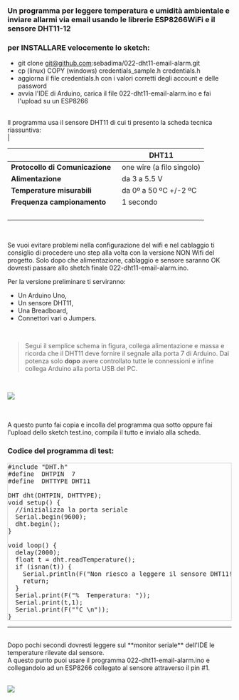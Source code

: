 
### Un programma per leggere temperatura e umidità ambientale e inviare allarmi via email usando le librerie ESP8266WiFi e il sensore DHT11-12

### per INSTALLARE velocemente lo sketch:

* git clone git@github.com:sebadima/022-dht11-email-alarm.git
* cp (linux) COPY (windows) credentials_sample.h credentials.h
* aggiorna il file credentials.h con i valori corretti degli account e delle password
* avvia l'IDE di Arduino, carica il file 022-dht11-email-alarm.ino e fai l'upload su un ESP8266


<br>
Il programma usa il sensore DHT11 di cui ti presento la scheda tecnica riassuntiva: 
<br>                                                                        |

|                            | **DHT11**                                                                                                                                                |
| -------------------------- | -------------------------------------------------------------------------------------------------------------------------------------------------------- |
| **Protocollo di Comunicazione** &nbsp;|  one wire (a filo singolo)                                                                                                                                                 |
| **Alimentazione**     | da 3 a 5.5 V                                                                                                                                               |
| **Temperature misurabili**      | da 0º a 50 ºC +/-2 ºC                                                                                                                                       |
| **Frequenza campionamento**        | 1 secondo                                                                                                                                                 |
<br>                                                                        |
<br>

Se vuoi evitare problemi nella configurazione del wifi e nel cablaggio ti consiglio di procedere uno step alla volta con la versione NON Wifi del progetto. Solo dopo che alimentazione, cablaggio e sensore saranno OK  dovresti passare  allo shetch finale 022-dht11-email-alarm.ino.

Per la versione preliminare ti serviranno:

- Un Arduino Uno,
- Un sensore DHT11,
- Una Breadboard,
- Connettori vari o Jumpers.

<br>

> Segui il semplice schema in figura, collega alimentazione e massa e ricorda che il DHT11 deve fornire il segnale alla porta 7 di Arduino. Dai potenza solo **dopo** avere controllato tutte le connessioni e infine collega Arduino alla porta USB del PC. 

<br>

![](https://res.cloudinary.com/sebadima/image/upload/v1591736591/001/DHT22_20Design_bb_dfydiv.jpg)

<br>
<br>
A questo punto fai copia e incolla del programma qua sotto oppure fai l'upload dello sketch test.ino, compila il tutto e invialo alla scheda.



### Codice del programma di test:

<pre  class="prettyprint linenums" style="border:1px solid #d6d4d4;" >
#include "DHT.h"
#define  DHTPIN  7
#define  DHTTYPE DHT11   

DHT dht(DHTPIN, DHTTYPE);
void setup() {
  //inizializza la porta seriale
  Serial.begin(9600);
  dht.begin();
}

void loop() {
  delay(2000);
  float t = dht.readTemperature();
  if (isnan(t)) {
    Serial.println(F("Non riesco a leggere il sensore DHT11!"));
    return;
  }
  Serial.print(F("%  Temperatura: "));
  Serial.print(t,1);
  Serial.print(F("°C \n"));
}
</pre>


---



<br> 
Dopo pochi secondi dovresti leggere sul **monitor seriale** dell'IDE le temperature rilevate dal sensore. 
<br> 
A questo punto puoi usare il programma 022-dht11-email-alarm.ino e collegandolo ad un ESP8266 collegato al sensore attraverso il pin #1.
</br>

</br>

![](https://res.cloudinary.com/sebadima/image/upload/v1591976320/001/image_uak2rx.png)

</br>
